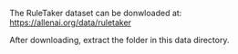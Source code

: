 The RuleTaker dataset can be donwloaded at:
https://allenai.org/data/ruletaker

After downloading, extract the folder in this data directory. 
